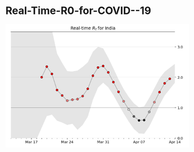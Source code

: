 # Real-Time-R0-for-COVID--19
![Rt for INDIA](https://github.com/AnandKhandekar/Real-Time-R0-for-COVID--19/blob/master/R0-%20India.PNG)

